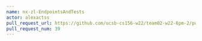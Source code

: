 ```yaml
---
name: nx-zl-EndpointsAndTests
actor: alexactss
pull_request_url: https://github.com/ucsb-cs156-w22/team02-w22-6pm-2/pull/39
pull_request_num: 39
---
```

